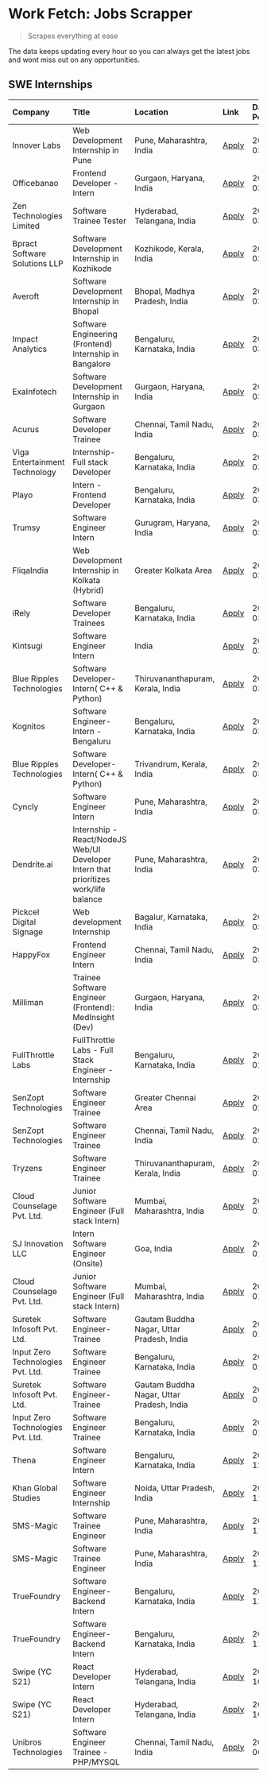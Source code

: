 # Work Fetch: Jobs Scrapper
> Scrapes everything at ease

The data keeps updating every hour so you can always get the latest jobs and wont miss out on any opportunities.

## SWE Internships
<!--START_SECTION:workfetch-->
| Company                           | Title                                                                                | Location                                  | Link                                                                                                                                                                                                                                                                                                | Date Posted   |
|:----------------------------------|:-------------------------------------------------------------------------------------|:------------------------------------------|:----------------------------------------------------------------------------------------------------------------------------------------------------------------------------------------------------------------------------------------------------------------------------------------------------|:--------------|
| Innover Labs                      | Web Development Internship in Pune                                                   | Pune, Maharashtra, India                  | [Apply](https://in.linkedin.com/jobs/view/web-development-internship-in-pune-at-innover-labs-3875494237?position=9&pageNum=0&refId=zy0ZB5eCymkfd9o%2BtHHk4w%3D%3D&trackingId=HXjf2X4PFhPA%2BEkKrTLxHw%3D%3D&trk=public_jobs_jserp-result_search-card)                                               | 2024-03-28    |
| Officebanao                       | Frontend Developer - Intern                                                          | Gurgaon, Haryana, India                   | [Apply](https://in.linkedin.com/jobs/view/frontend-developer-intern-at-officebanao-3871265915?position=14&pageNum=0&refId=zy0ZB5eCymkfd9o%2BtHHk4w%3D%3D&trackingId=0OLstpxSwIyggot2Nhtnjg%3D%3D&trk=public_jobs_jserp-result_search-card)                                                          | 2024-03-28    |
| Zen Technologies Limited          | Software Trainee Tester                                                              | Hyderabad, Telangana, India               | [Apply](https://in.linkedin.com/jobs/view/software-trainee-tester-at-zen-technologies-limited-3872036112?position=12&pageNum=0&refId=zy0ZB5eCymkfd9o%2BtHHk4w%3D%3D&trackingId=lfKv9hZywMop094dZViyZQ%3D%3D&trk=public_jobs_jserp-result_search-card)                                               | 2024-03-27    |
| Bpract Software Solutions LLP     | Software Development Internship in Kozhikode                                         | Kozhikode, Kerala, India                  | [Apply](https://in.linkedin.com/jobs/view/software-development-internship-in-kozhikode-at-bpract-software-solutions-llp-3874054300?position=22&pageNum=0&refId=zy0ZB5eCymkfd9o%2BtHHk4w%3D%3D&trackingId=4BSYCQS0LgX4C7g0K8gAaA%3D%3D&trk=public_jobs_jserp-result_search-card)                     | 2024-03-27    |
| Averoft                           | Software Development Internship in Bhopal                                            | Bhopal, Madhya Pradesh, India             | [Apply](https://in.linkedin.com/jobs/view/software-development-internship-in-bhopal-at-averoft-3874051550?position=45&pageNum=0&refId=zy0ZB5eCymkfd9o%2BtHHk4w%3D%3D&trackingId=fHq4LvczRY1eeXhCG1HH7g%3D%3D&trk=public_jobs_jserp-result_search-card)                                              | 2024-03-27    |
| Impact Analytics                  | Software Engineering (Frontend) Internship in Bangalore                              | Bengaluru, Karnataka, India               | [Apply](https://in.linkedin.com/jobs/view/software-engineering-frontend-internship-in-bangalore-at-impact-analytics-3872535077?position=5&pageNum=0&refId=zy0ZB5eCymkfd9o%2BtHHk4w%3D%3D&trackingId=kQxCSIW8UWRcnrcXvarEOQ%3D%3D&trk=public_jobs_jserp-result_search-card)                          | 2024-03-26    |
| ExaInfotech                       | Software Development Internship in Gurgaon                                           | Gurgaon, Haryana, India                   | [Apply](https://in.linkedin.com/jobs/view/software-development-internship-in-gurgaon-at-exainfotech-3872534185?position=18&pageNum=0&refId=zy0ZB5eCymkfd9o%2BtHHk4w%3D%3D&trackingId=GkS1eClHJD9lPjO3clh3fQ%3D%3D&trk=public_jobs_jserp-result_search-card)                                         | 2024-03-26    |
| Acurus                            | Software Developer Trainee                                                           | Chennai, Tamil Nadu, India                | [Apply](https://in.linkedin.com/jobs/view/software-developer-trainee-at-acurus-3871400616?position=25&pageNum=0&refId=zy0ZB5eCymkfd9o%2BtHHk4w%3D%3D&trackingId=Jwqfc2wpsy7ETSJ6TWDgdw%3D%3D&trk=public_jobs_jserp-result_search-card)                                                              | 2024-03-26    |
| Viga Entertainment Technology     | Internship-Full stack Developer                                                      | Bengaluru, Karnataka, India               | [Apply](https://in.linkedin.com/jobs/view/internship-full-stack-developer-at-viga-entertainment-technology-3870669789?position=36&pageNum=0&refId=zy0ZB5eCymkfd9o%2BtHHk4w%3D%3D&trackingId=APt9%2BC2H5hBBZzg%2BmPdv8g%3D%3D&trk=public_jobs_jserp-result_search-card)                              | 2024-03-25    |
| Playo                             | Intern - Frontend Developer                                                          | Bengaluru, Karnataka, India               | [Apply](https://in.linkedin.com/jobs/view/intern-frontend-developer-at-playo-3864131172?position=7&pageNum=0&refId=zy0ZB5eCymkfd9o%2BtHHk4w%3D%3D&trackingId=drTx3ahJDIDrVdfOKjlEeA%3D%3D&trk=public_jobs_jserp-result_search-card)                                                                 | 2024-03-22    |
| Trumsy                            | Software Engineer Intern                                                             | Gurugram, Haryana, India                  | [Apply](https://in.linkedin.com/jobs/view/software-engineer-intern-at-trumsy-3864795201?position=40&pageNum=0&refId=zy0ZB5eCymkfd9o%2BtHHk4w%3D%3D&trackingId=NDH115YcOSyrj6pWgBYw1g%3D%3D&trk=public_jobs_jserp-result_search-card)                                                                | 2024-03-20    |
| FliqaIndia                        | Web Development Internship in Kolkata (Hybrid)                                       | Greater Kolkata Area                      | [Apply](https://in.linkedin.com/jobs/view/web-development-internship-in-kolkata-hybrid-at-fliqaindia-3864372048?position=37&pageNum=0&refId=zy0ZB5eCymkfd9o%2BtHHk4w%3D%3D&trackingId=UuYj%2Faq%2BKTtKhieWHF0CTg%3D%3D&trk=public_jobs_jserp-result_search-card)                                    | 2024-03-19    |
| iRely                             | Software Developer Trainees                                                          | Bengaluru, Karnataka, India               | [Apply](https://in.linkedin.com/jobs/view/software-developer-trainees-at-irely-3860566039?position=3&pageNum=0&refId=zy0ZB5eCymkfd9o%2BtHHk4w%3D%3D&trackingId=7Zlv76239ooRe%2B3mdM3Z3A%3D%3D&trk=public_jobs_jserp-result_search-card)                                                             | 2024-03-18    |
| Kintsugi                          | Software Engineer Intern                                                             | India                                     | [Apply](https://in.linkedin.com/jobs/view/software-engineer-intern-at-kintsugi-3857074071?position=39&pageNum=0&refId=zy0ZB5eCymkfd9o%2BtHHk4w%3D%3D&trackingId=j77mkNuXrglri7qIR7bY9g%3D%3D&trk=public_jobs_jserp-result_search-card)                                                              | 2024-03-16    |
| Blue Ripples Technologies         | Software Developer- Intern( C++ & Python)                                            | Thiruvananthapuram, Kerala, India         | [Apply](https://in.linkedin.com/jobs/view/software-developer-intern-c%2B%2B-python-at-blue-ripples-technologies-3855594494?position=19&pageNum=0&refId=zy0ZB5eCymkfd9o%2BtHHk4w%3D%3D&trackingId=O0PeWu7%2F9c8VFOIGzUlUDQ%3D%3D&trk=public_jobs_jserp-result_search-card)                           | 2024-03-14    |
| Kognitos                          | Software Engineer-Intern -Bengaluru                                                  | Bengaluru, Karnataka, India               | [Apply](https://in.linkedin.com/jobs/view/software-engineer-intern-bengaluru-at-kognitos-3855361239?position=8&pageNum=0&refId=zy0ZB5eCymkfd9o%2BtHHk4w%3D%3D&trackingId=%2BNPzbgg6IaesUc9LPL64ew%3D%3D&trk=public_jobs_jserp-result_search-card)                                                   | 2024-03-13    |
| Blue Ripples Technologies         | Software Developer- Intern( C++  & Python)                                           | Trivandrum, Kerala, India                 | [Apply](https://in.linkedin.com/jobs/view/software-developer-intern-c%2B%2B-python-at-blue-ripples-technologies-3856150730?position=20&pageNum=0&refId=zy0ZB5eCymkfd9o%2BtHHk4w%3D%3D&trackingId=GnhnI5KzowTjciWqk9QGzA%3D%3D&trk=public_jobs_jserp-result_search-card)                             | 2024-03-13    |
| Cyncly                            | Software Engineer Intern                                                             | Pune, Maharashtra, India                  | [Apply](https://in.linkedin.com/jobs/view/software-engineer-intern-at-cyncly-3853990178?position=21&pageNum=0&refId=zy0ZB5eCymkfd9o%2BtHHk4w%3D%3D&trackingId=2kGNyoeryeyGkh%2FYqfpAhA%3D%3D&trk=public_jobs_jserp-result_search-card)                                                              | 2024-03-13    |
| Dendrite.ai                       | Internship - React/NodeJS Web/UI Developer Intern that prioritizes work/life balance | Pune, Maharashtra, India                  | [Apply](https://in.linkedin.com/jobs/view/internship-react-nodejs-web-ui-developer-intern-that-prioritizes-work-life-balance-at-dendrite-ai-3853583200?position=38&pageNum=0&refId=zy0ZB5eCymkfd9o%2BtHHk4w%3D%3D&trackingId=suGNefz2nQZFXtTFnQ8grQ%3D%3D&trk=public_jobs_jserp-result_search-card) | 2024-03-12    |
| Pickcel Digital Signage           | Web development Internship                                                           | Bagalur, Karnataka, India                 | [Apply](https://in.linkedin.com/jobs/view/web-development-internship-at-pickcel-digital-signage-3849506118?position=52&pageNum=0&refId=zy0ZB5eCymkfd9o%2BtHHk4w%3D%3D&trackingId=1PA6AzYMZCU0jP3LY%2BtxqQ%3D%3D&trk=public_jobs_jserp-result_search-card)                                           | 2024-03-08    |
| HappyFox                          | Frontend Engineer Intern                                                             | Chennai, Tamil Nadu, India                | [Apply](https://in.linkedin.com/jobs/view/frontend-engineer-intern-at-happyfox-3848357951?position=47&pageNum=0&refId=zy0ZB5eCymkfd9o%2BtHHk4w%3D%3D&trackingId=blxzbLH7b3lCqN0v6foG%2Bg%3D%3D&trk=public_jobs_jserp-result_search-card)                                                            | 2024-03-07    |
| Milliman                          | Trainee Software Engineer (Frontend): MedInsight (Dev)                               | Gurgaon, Haryana, India                   | [Apply](https://in.linkedin.com/jobs/view/trainee-software-engineer-frontend-medinsight-dev-at-milliman-3792874280?position=11&pageNum=0&refId=zy0ZB5eCymkfd9o%2BtHHk4w%3D%3D&trackingId=NNzNrvzT59TPa81Scmmjyw%3D%3D&trk=public_jobs_jserp-result_search-card)                                     | 2024-03-01    |
| FullThrottle Labs                 | FullThrottle Labs - Full Stack Engineer - Internship                                 | Bengaluru, Karnataka, India               | [Apply](https://in.linkedin.com/jobs/view/fullthrottle-labs-full-stack-engineer-internship-at-fullthrottle-labs-3829636016?position=60&pageNum=0&refId=zy0ZB5eCymkfd9o%2BtHHk4w%3D%3D&trackingId=be0innKHB4oc2OnwkC0GIA%3D%3D&trk=public_jobs_jserp-result_search-card)                             | 2024-02-17    |
| SenZopt Technologies              | Software Engineer Trainee                                                            | Greater Chennai Area                      | [Apply](https://in.linkedin.com/jobs/view/software-engineer-trainee-at-senzopt-technologies-3827688781?position=41&pageNum=0&refId=zy0ZB5eCymkfd9o%2BtHHk4w%3D%3D&trackingId=v3A9REQE2GLUXWaSITaL5Q%3D%3D&trk=public_jobs_jserp-result_search-card)                                                 | 2024-02-12    |
| SenZopt Technologies              | Software Engineer Trainee                                                            | Chennai, Tamil Nadu, India                | [Apply](https://in.linkedin.com/jobs/view/software-engineer-trainee-at-senzopt-technologies-3827686880?position=56&pageNum=0&refId=zy0ZB5eCymkfd9o%2BtHHk4w%3D%3D&trackingId=IbF73q0q8TEGa5bvlVOq7w%3D%3D&trk=public_jobs_jserp-result_search-card)                                                 | 2024-02-12    |
| Tryzens                           | Software Engineer Trainee                                                            | Thiruvananthapuram, Kerala, India         | [Apply](https://in.linkedin.com/jobs/view/software-engineer-trainee-at-tryzens-3809363491?position=43&pageNum=0&refId=zy0ZB5eCymkfd9o%2BtHHk4w%3D%3D&trackingId=Qi%2FAqyqB3a5QikK7482BJg%3D%3D&trk=public_jobs_jserp-result_search-card)                                                            | 2024-01-18    |
| Cloud Counselage Pvt. Ltd.        | Junior Software Engineer (Full stack Intern)                                         | Mumbai, Maharashtra, India                | [Apply](https://in.linkedin.com/jobs/view/junior-software-engineer-full-stack-intern-at-cloud-counselage-pvt-ltd-3803132814?position=31&pageNum=0&refId=zy0ZB5eCymkfd9o%2BtHHk4w%3D%3D&trackingId=QzKWlDI%2Bqnys35OZDHq0Aw%3D%3D&trk=public_jobs_jserp-result_search-card)                          | 2024-01-11    |
| SJ Innovation LLC                 | Intern Software Engineer (Onsite)                                                    | Goa, India                                | [Apply](https://in.linkedin.com/jobs/view/intern-software-engineer-onsite-at-sj-innovation-llc-3799959011?position=46&pageNum=0&refId=zy0ZB5eCymkfd9o%2BtHHk4w%3D%3D&trackingId=rKSzEYKkNtaEj4jEpIFaUw%3D%3D&trk=public_jobs_jserp-result_search-card)                                              | 2024-01-11    |
| Cloud Counselage Pvt. Ltd.        | Junior Software Engineer (Full stack Intern)                                         | Mumbai, Maharashtra, India                | [Apply](https://in.linkedin.com/jobs/view/junior-software-engineer-full-stack-intern-at-cloud-counselage-pvt-ltd-3803132814?position=6&pageNum=2&refId=y0Cu0fcKnEn2fbrb%2Bhfi%2BA%3D%3D&trackingId=8HAHqCVDt9xnXVgvSM%2B7Cw%3D%3D&trk=public_jobs_jserp-result_search-card)                         | 2024-01-11    |
| Suretek Infosoft Pvt. Ltd.        | Software Engineer-Trainee                                                            | Gautam Buddha Nagar, Uttar Pradesh, India | [Apply](https://in.linkedin.com/jobs/view/software-engineer-trainee-at-suretek-infosoft-pvt-ltd-3800934643?position=28&pageNum=0&refId=zy0ZB5eCymkfd9o%2BtHHk4w%3D%3D&trackingId=jHogbWN%2BoQyNWee1KCikQQ%3D%3D&trk=public_jobs_jserp-result_search-card)                                           | 2024-01-09    |
| Input Zero Technologies Pvt. Ltd. | Software Engineer Trainee                                                            | Bengaluru, Karnataka, India               | [Apply](https://in.linkedin.com/jobs/view/software-engineer-trainee-at-input-zero-technologies-pvt-ltd-3800927643?position=34&pageNum=0&refId=zy0ZB5eCymkfd9o%2BtHHk4w%3D%3D&trackingId=vyuGdytVM4QIGlanVVoPcw%3D%3D&trk=public_jobs_jserp-result_search-card)                                      | 2024-01-09    |
| Suretek Infosoft Pvt. Ltd.        | Software Engineer-Trainee                                                            | Gautam Buddha Nagar, Uttar Pradesh, India | [Apply](https://in.linkedin.com/jobs/view/software-engineer-trainee-at-suretek-infosoft-pvt-ltd-3800934643?position=3&pageNum=2&refId=y0Cu0fcKnEn2fbrb%2Bhfi%2BA%3D%3D&trackingId=%2F3hDr21ZnmS3PPWfuJ84xg%3D%3D&trk=public_jobs_jserp-result_search-card)                                          | 2024-01-09    |
| Input Zero Technologies Pvt. Ltd. | Software Engineer Trainee                                                            | Bengaluru, Karnataka, India               | [Apply](https://in.linkedin.com/jobs/view/software-engineer-trainee-at-input-zero-technologies-pvt-ltd-3800927643?position=9&pageNum=2&refId=y0Cu0fcKnEn2fbrb%2Bhfi%2BA%3D%3D&trackingId=Ne%2Bi3jokdOvcQlYkLMDGug%3D%3D&trk=public_jobs_jserp-result_search-card)                                   | 2024-01-09    |
| Thena                             | Software Engineer Intern                                                             | Bengaluru, Karnataka, India               | [Apply](https://in.linkedin.com/jobs/view/software-engineer-intern-at-thena-3778731751?position=23&pageNum=0&refId=zy0ZB5eCymkfd9o%2BtHHk4w%3D%3D&trackingId=W7WrGYIzzQnU6Qz8%2BWPRPQ%3D%3D&trk=public_jobs_jserp-result_search-card)                                                               | 2023-12-05    |
| Khan Global Studies               | Software Engineer Internship                                                         | Noida, Uttar Pradesh, India               | [Apply](https://in.linkedin.com/jobs/view/software-engineer-internship-at-khan-global-studies-3766942197?position=57&pageNum=0&refId=zy0ZB5eCymkfd9o%2BtHHk4w%3D%3D&trackingId=gC1Az6Vawe%2BaSq7WKC5Jpw%3D%3D&trk=public_jobs_jserp-result_search-card)                                             | 2023-11-27    |
| SMS-Magic                         | Software Trainee Engineer                                                            | Pune, Maharashtra, India                  | [Apply](https://in.linkedin.com/jobs/view/software-trainee-engineer-at-sms-magic-3761409781?position=33&pageNum=0&refId=zy0ZB5eCymkfd9o%2BtHHk4w%3D%3D&trackingId=JvbG3%2Ft0fVNROFBLXD4LRQ%3D%3D&trk=public_jobs_jserp-result_search-card)                                                          | 2023-11-16    |
| SMS-Magic                         | Software Trainee Engineer                                                            | Pune, Maharashtra, India                  | [Apply](https://in.linkedin.com/jobs/view/software-trainee-engineer-at-sms-magic-3761409781?position=8&pageNum=2&refId=y0Cu0fcKnEn2fbrb%2Bhfi%2BA%3D%3D&trackingId=OJRcLkt0hJEMeEB12IjI3A%3D%3D&trk=public_jobs_jserp-result_search-card)                                                           | 2023-11-16    |
| TrueFoundry                       | Software Engineer-Backend Intern                                                     | Bengaluru, Karnataka, India               | [Apply](https://in.linkedin.com/jobs/view/software-engineer-backend-intern-at-truefoundry-3779508170?position=35&pageNum=0&refId=zy0ZB5eCymkfd9o%2BtHHk4w%3D%3D&trackingId=yDKhq0Wkxnfea1DaV4oKhA%3D%3D&trk=public_jobs_jserp-result_search-card)                                                   | 2023-11-10    |
| TrueFoundry                       | Software Engineer-Backend Intern                                                     | Bengaluru, Karnataka, India               | [Apply](https://in.linkedin.com/jobs/view/software-engineer-backend-intern-at-truefoundry-3779508170?position=10&pageNum=2&refId=y0Cu0fcKnEn2fbrb%2Bhfi%2BA%3D%3D&trackingId=FgeR7gFg%2FlW9QbqkTT%2F1vQ%3D%3D&trk=public_jobs_jserp-result_search-card)                                             | 2023-11-10    |
| Swipe (YC S21)                    | React Developer Intern                                                               | Hyderabad, Telangana, India               | [Apply](https://in.linkedin.com/jobs/view/react-developer-intern-at-swipe-yc-s21-3737600089?position=26&pageNum=0&refId=zy0ZB5eCymkfd9o%2BtHHk4w%3D%3D&trackingId=IK%2FawHbegEmjCPnAu7J5fQ%3D%3D&trk=public_jobs_jserp-result_search-card)                                                          | 2023-10-13    |
| Swipe (YC S21)                    | React Developer Intern                                                               | Hyderabad, Telangana, India               | [Apply](https://in.linkedin.com/jobs/view/react-developer-intern-at-swipe-yc-s21-3737600089?position=1&pageNum=2&refId=y0Cu0fcKnEn2fbrb%2Bhfi%2BA%3D%3D&trackingId=QLATzZLelVIThf%2FDADvy4g%3D%3D&trk=public_jobs_jserp-result_search-card)                                                         | 2023-10-13    |
| Unibros Technologies              | Software Engineer Trainee - PHP/MYSQL                                                | Chennai, Tamil Nadu, India                | [Apply](https://in.linkedin.com/jobs/view/software-engineer-trainee-php-mysql-at-unibros-technologies-3656599241?position=42&pageNum=0&refId=zy0ZB5eCymkfd9o%2BtHHk4w%3D%3D&trackingId=K2%2F9oMKzjbubnJhibtSAHA%3D%3D&trk=public_jobs_jserp-result_search-card)                                     | 2023-06-12    |
<!--END_SECTION:workfetch-->
